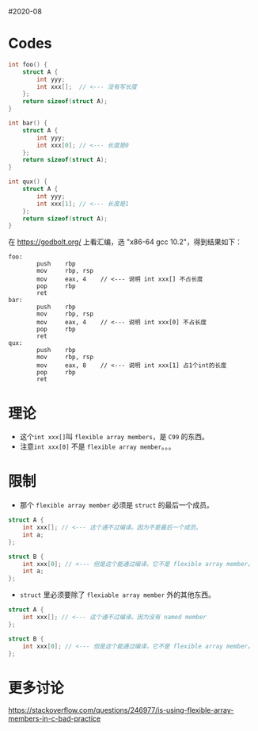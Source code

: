 #2020-08

# Codes

``` C
int foo() {
    struct A {
        int yyy;
        int xxx[];  // <--- 没有写长度
    };
    return sizeof(struct A);
}

int bar() {
    struct A {
        int yyy;
        int xxx[0]; // <--- 长度是0
    };
    return sizeof(struct A);
}

int qux() {
    struct A {
        int yyy;
        int xxx[1]; // <--- 长度是1
    };
    return sizeof(struct A);
}

```

在 https://godbolt.org/ 上看汇编，选 "x86-64 gcc 10.2"，得到结果如下：
``` 
foo:
        push    rbp
        mov     rbp, rsp
        mov     eax, 4    // <--- 说明 int xxx[] 不占长度
        pop     rbp
        ret
bar:
        push    rbp
        mov     rbp, rsp
        mov     eax, 4    // <--- 说明 int xxx[0] 不占长度
        pop     rbp
        ret
qux:
        push    rbp
        mov     rbp, rsp
        mov     eax, 8    // <--- 说明 int xxx[1] 占1个int的长度
        pop     rbp
        ret
```

# 理论
- 这个`int xxx[]`叫 `flexible array members`，是 `C99` 的东西。
- 注意`int xxx[0]` 不是 `flexible array member`。。。

# 限制
- 那个 `flexible array member` 必须是 `struct` 的最后一个成员。
``` C
struct A {
    int xxx[]; // <--- 这个通不过编译。因为不是最后一个成员。
    int a;
};

struct B {
    int xxx[0]; // <--- 但是这个能通过编译。它不是 flexible array member。
    int a;
};
```

- `struct` 里必须要除了 `flexiable array member` 外的其他东西。
``` C
struct A {
    int xxx[]; // <--- 这个通不过编译。因为没有 named member
};

struct B {
    int xxx[0]; // <--- 但是这个能通过编译。它不是 flexible array member。
};
```

# 更多讨论
https://stackoverflow.com/questions/246977/is-using-flexible-array-members-in-c-bad-practice